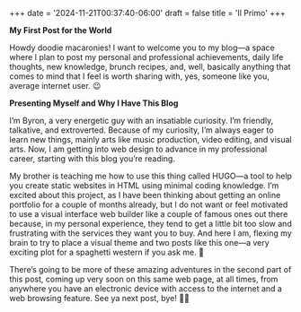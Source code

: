 +++
date = '2024-11-21T00:37:40-06:00'
draft = false
title = 'Il Primo'
+++


**My First Post for the World**

Howdy doodie macaronies\! I want to welcome you to my blog—a space where I plan to post my personal and professional achievements, daily life thoughts, new knowledge, brunch recipes, and, well, basically anything that comes to mind that I feel is worth sharing with, yes, someone like you, average internet user. 😉

**Presenting Myself and Why I Have This Blog**

I’m Byron, a very energetic guy with an insatiable curiosity. I’m friendly, talkative, and extroverted. Because of my curiosity, I’m always eager to learn new things, mainly arts like music production, video editing, and visual arts. Now, I am getting into web design to advance in my professional career, starting with this blog you’re reading.

My brother is teaching me how to use this thing called HUGO—a tool to help you create static websites in HTML using minimal coding knowledge. I’m excited about this project, as I have been thinking about getting an online portfolio for a couple of months already, but I do not want or feel motivated to use a visual interface web builder like a couple of famous ones out there because, in my personal experience, they tend to get a little bit too slow and frustrating with the services they want you to buy. And here I am, flexing my brain to try to place a visual theme and two posts like this one—a very exciting plot for a spaghetti western if you ask me. 🤣

There’s going to be more of these amazing adventures in the second part of this post, coming up very soon on this same web page, at all times, from anywhere you have an electronic device with access to the internet and a web browsing feature. See ya next post, bye! 👋🏼

